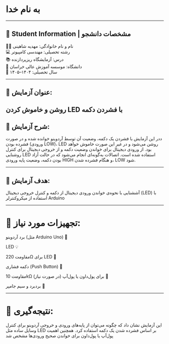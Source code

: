 # به نام خدا

---


## 📌 Student Information | مشخصات دانشجو

👩‍🎓 نام و نام خانوادگی: مهدیه شاهینی  
💻 رشته تحصیلی: مهندسی کامپیوتر  
📚 درس: آزمایشگاه ریزپردازنده  
🏫 دانشگاه: موسسه آموزش عالی خراسان  
📅 سال تحصیلی: ۱۴۰۴–۱۴۰۵

---

## 🔬 عنوان آزمایش:
روشن و خاموش کردن LED با فشردن دکمه
---


## 📝 شرح آزمایش:
ددر این آزمایش با فشردن یک دکمه، وضعیت آن توسط آردوینو خوانده شده و در صورت فشرده بودن (ورودی LOW)، LED روشن می‌شود و در غیر این صورت خاموش خواهد بود. از ورودی دیجیتال برای خواندن وضعیت دکمه و از خروجی دیجیتال برای کنترل روشنایی LED استفاده شده است. اتصالات به‌گونه‌ای انجام می‌شود که در حالت آزاد بودن دکمه، وضعیت پایه ورودی HIGH و هنگام فشرده شدن، LOW شود.

---

## 🎯 هدف آزمایش:
آششنایی با نحوه‌ی خواندن ورودی دیجیتال از دکمه و کنترل خروجی دیجیتال (LED) با استفاده از میکروکنترلر Arduino

---
# 🧪 تجهیزات مورد نیاز:

برد آردوینو (مثل Arduino Uno) 🧠

LED 💡

مقاومت 220Ω برای LED 🔩

دکمه فشاری (Push Button) 🔘

مقاومت 10kΩ برای پول‌داون یا پول‌آپ (در صورت نیاز) 🧲

بردبرد و سیم جامپر 🧵

---
# 📌 نتیجه‌گیری:
این آزمایش نشان داد که چگونه می‌توان از پایه‌های ورودی و خروجی آردوینو برای کنترل وسایل ساده مثل LED بر اساس فشرده شدن یک دکمه استفاده کرد. همچنین اهمیت پول‌آپ یا پول‌داون برای خواندن صحیح ورودی‌ها مشخص شد
